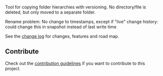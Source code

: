 Tool for copying folder hierarchies with versioning. No directory/file is deleted, but only moved to a separate folder.

Rename problem: No change to timestamps, except if "live" change history: could change this in snapshot instead of last write time

See the [change log](CHANGELOG.md) for changes, features and road map.

## Contribute
Check out the [contribution guidelines](CONTRIBUTING.md) if you want to contribute to this project.
